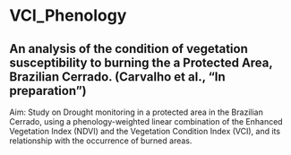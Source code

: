 # VCI_Phenology
## An analysis of the condition of vegetation susceptibility to burning the a Protected Area, Brazilian Cerrado. (Carvalho et al., “In preparation”)
   Aim: Study on Drought monitoring in a protected area in the Brazilian Cerrado, using a phenology-weighted linear combination of the Enhanced Vegetation Index (NDVI) and the Vegetation Condition Index (VCI), and its relationship with the occurrence of burned areas.
